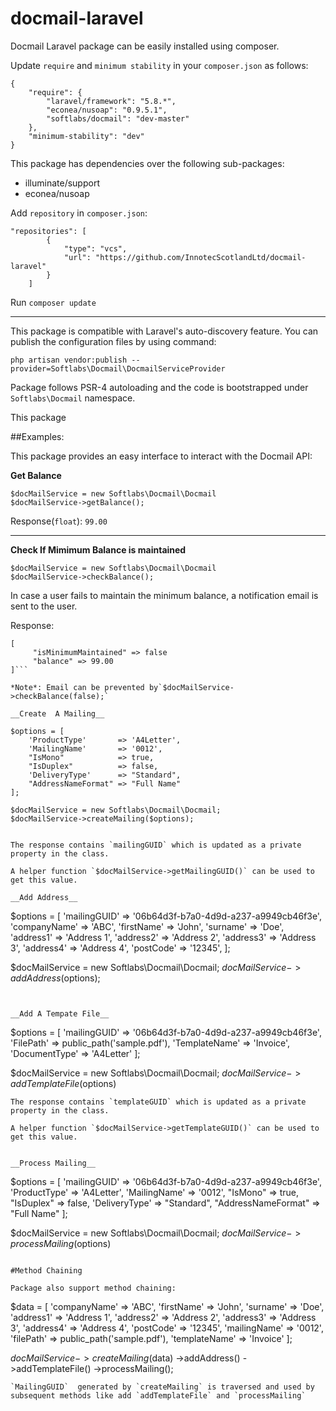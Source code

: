# docmail-laravel
Docmail Laravel package can be easily installed using composer.

Update `require` and `minimum stability` in your `composer.json`  as follows:
```
{
    "require": {
        "laravel/framework": "5.8.*",
        "econea/nusoap": "0.9.5.1",
        "softlabs/docmail": "dev-master"
    },
    "minimum-stability": "dev"
}
```
This package has dependencies over the following sub-packages:
 - illuminate/support
 - econea/nusoap


Add `repository` in `composer.json`:
```
"repositories": [
        {
            "type": "vcs",
            "url": "https://github.com/InnotecScotlandLtd/docmail-laravel"
        }
    ]
```

Run `composer update`

------
This package is compatible with Laravel's auto-discovery feature. You can publish the configuration files by using command:


`php artisan vendor:publish --provider=Softlabs\Docmail\DocmailServiceProvider`

Package follows PSR-4 autoloading and the code is bootstrapped under `Softlabs\Docmail` namespace.

This package 

##Examples:


This package provides an easy interface to interact with the Docmail API:

__Get Balance__

```
$docMailService = new Softlabs\Docmail\Docmail
$docMailService->getBalance();
```

Response(`float`): `99.00`

-----
__Check If Mimimum Balance is maintained__
```
$docMailService = new Softlabs\Docmail\Docmail
$docMailService->checkBalance();
```
In case a user fails to maintain the minimum balance, a notification email is sent to the user. 

Response:
```
[
     "isMinimumMaintained" => false
     "balance" => 99.00
]```

*Note*: Email can be prevented by`$docMailService->checkBalance(false);`

__Create  A Mailing__

```
    $options = [
        'ProductType'       => 'A4Letter',
        'MailingName'       => '0012',
        "IsMono"            => true,
        "IsDuplex"          => false,
        'DeliveryType'      => "Standard",
        "AddressNameFormat" => "Full Name"
    ];

    $docMailService = new Softlabs\Docmail\Docmail;
    $docMailService->createMailing($options);
```

The response contains `mailingGUID` which is updated as a private property in the class. 

A helper function `$docMailService->getMailingGUID()` can be used to get this value.

__Add Address__

```
$options = [
    'mailingGUID' => '06b64d3f-b7a0-4d9d-a237-a9949cb46f3e',
    'companyName'  => 'ABC',
    'firstName'    => 'John',
    'surname'      => 'Doe',
    'address1'     => 'Address 1',
    'address2'     => 'Address 2',
    'address3'     => 'Address 3',
    'address4'     => 'Address 4',
    'postCode'     => '12345',
];

$docMailService = new Softlabs\Docmail\Docmail;
$docMailService->addAddress($options);
```


__Add A Tempate File__
```
$options = [
    'mailingGUID'  => '06b64d3f-b7a0-4d9d-a237-a9949cb46f3e',
    'FilePath'     => public_path('sample.pdf'),
    'TemplateName' => 'Invoice',
    'DocumentType' => 'A4Letter'
];

$docMailService = new Softlabs\Docmail\Docmail;
$docMailService->addTemplateFile($options)

```
The response contains `templateGUID` which is updated as a private property in the class. 

A helper function `$docMailService->getTemplateGUID()` can be used to get this value.


__Process Mailing__
```
$options =  [
    'mailingGUID'        => '06b64d3f-b7a0-4d9d-a237-a9949cb46f3e',
    'ProductType'       => 'A4Letter',
    'MailingName'       => '0012',
    "IsMono"              => true,
    "IsDuplex"            => false,
    'DeliveryType'      => "Standard",
    "AddressNameFormat" => "Full Name"
];

$docMailService = new Softlabs\Docmail\Docmail;
$docMailService->processMailing($options)
```

#Method Chaining

Package also support method chaining:
```
$data = [
    'companyName'  => 'ABC',
    'firstName'    => 'John',
    'surname'      => 'Doe',
    'address1'     => 'Address 1',
    'address2'     => 'Address 2',
    'address3'     => 'Address 3',
    'address4'     => 'Address 4',
    'postCode'     => '12345',
    'mailingName'  => '0012',
    'filePath'     => public_path('sample.pdf'),
    'templateName' => 'Invoice'
];

$docMailService->createMailing($data)
                            ->addAddress()
                            ->addTemplateFile()
                            ->processMailing();
```
`MailingGUID`  generated by `createMailing` is traversed and used by subsequent methods like add `addTemplateFile` and `processMailing`